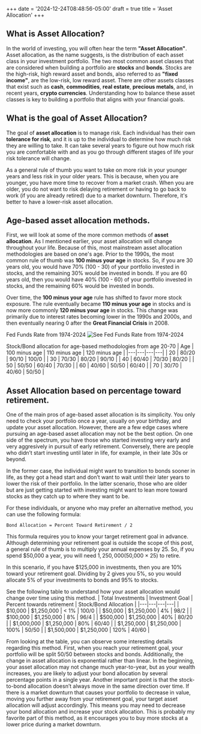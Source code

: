 +++
date = '2024-12-24T08:48:56-05:00'
draft = true
title = 'Asset Allocation'
+++

## What is Asset Allocation?
In the world of investing, you will often hear the term **"Asset Allocation"**. Asset allocation, as the name suggests, is the distribution of each asset class in your investment portfolio. The two most common asset classes that are considered when building a portfolio are **stocks** and **bonds**. Stocks are the high-risk, high reward asset and bonds, also referred to as **"fixed income"**, are the low-risk, low reward asset. There are other assets classes that exist such as **cash**, **commodities**, **real estate**, **precious metals**, and, in recent years, **crypto currencies**. Understanding how to balance these asset classes is key to building a portfolio that aligns with your financial goals.

## What is the goal of Asset Allocation?
The goal of **asset allocation** is to manage risk. Each individual has their own **tolerance for risk**, and it is up to the individual to determine how much risk they are willing to take. It can take several years to figure out how much risk you are comfortable with and as you go through different stages of life your risk tolerance will change.

As a general rule of thumb you want to take on more risk in your younger years and less risk in your older years. This is because, when you are younger, you have more time to recover from a market crash. When you are older, you do not want to risk delaying retirement or having to go back to work (if you are already retired) due to a market downturn. Therefore, it's better to have a lower-risk asset allocation.

## Age-based asset allocation methods.
First, we will look at some of the more common methods of **asset allocation**. As I mentioned earlier, your asset allocation will change throughout your life. Because of this, most mainstream asset allocation methodologies are based on one's age. Prior to the 1990s, the most common rule of thumb was **100 minus your age** in stocks. So, if you are 30 years old, you would have 70% (100 - 30) of your portfolio invested in stocks, and the remaining 30% would be invested in bonds. If you are 60 years old, then you would have 40% (100 - 60) of your portfolio invested in stocks, and the remaining 60% would be invested in bonds.

Over time, the **100 minus your age** rule has shifted to favor more stock exposure. The rule eventually became **110 minus your age** in stocks and is now more commonly **120 minus your age** in stocks. This change was primarily due to interest rates becoming lower in the 1990s and 2000s, and then eventually nearing 0 after the **Great Financial Crisis** in 2008.

Fed Funds Rate from 1974-2024
![See Fed Funds Rate from 1974-2024](https://fred.stlouisfed.org/graph/fredgraph.png?g=1CsA3)


Stock/Bond allocation for age-based methodologies from age 20-70
| Age | 100 minus age | 110 minus age | 120 minus age |
|---|---|---|---|
| 20 | 80/20 | 90/10 | 100/0 |
| 30 | 70/30 | 80/20 | 90/10 |
| 40 | 60/40 | 70/30 | 80/20 |
| 50 | 50/50 | 60/40 | 70/30 |
| 60 | 40/60 | 50/50 | 60/40 |
| 70 | 30/70 | 40/60 | 50/50 |


## Asset Allocation based on percentage toward retirement.
One of the main pros of age-based asset allocation is its simplicity. You only need to check your portfolio once a year, usually on your birthday, and update your asset allocation. However, there are a few edge cases where pursuing an age-based asset allocation may not be the best option. On one side of the spectrum, you have those who started investing very early and very aggresively in pursuit of early retirement. Conversely, there are people who didn’t start investing until later in life, for example, in their late 30s or beyond.

In the former case, the individual might want to transition to bonds sooner in life, as they got a head start and don’t want to wait until their later years to lower the risk of their portfolio. In the latter scenario, those who are older but are just getting started with investing might want to lean more toward stocks as they catch up to where they want to be.

For these individuals, or anyone who may prefer an alternative method, you can use the following formula:
```
Bond Allocation = Percent Toward Retirement / 2
```
This formula requires you to know your target retirement goal in advance. Although determining your retirement goal is outside the scope of this post, a general rule of thumb is to multiply your annual expenses by 25. So, if you spend $50,000 a year, you will need $1,250,000 ($50,000 × 25) to retire.

In this scenario, if you have $125,000 in investments, then you are 10% toward your retirement goal. Dividing by 2 gives you 5%, so you would allocate 5% of your investments to bonds and 95% to stocks.

See the following table to understand how your asset allocation would change over time using this method.
| Total Investments | Investment Goal | Percent towards retirement | Stock/Bond Allocation |
|---|---|---|---|
| $10,000 | $1,250,000 | < 1% | 100/0 |
| $50,000 | $1,250,000 | 4% | 98/2 |
| $100,000 | $1,250,000 | 8% | 96/4 |
| $500,000 | $1,250,000 | 40% | 80/20 |
| $1,000,000 | $1,250,000 | 80% | 60/40 |
| $1,250,000 | $1,250,000 | 100% | 50/50 |
| $1,500,000 | $1,250,000 | 120% | 40/60 |

From looking at the table, you can observe some interesting details regarding this method. First, when you reach your retirement goal, your portfolio will be split 50/50 between stocks and bonds. Additionally, the change in asset allocation is exponential rather than linear. In the beginning, your asset allocation may not change much year-to-year, but as your wealth increases, you are likely to adjust your bond allocation by several percentage points in a single year. Another important point is that the stock-to-bond allocation doesn’t always move in the same direction over time. If there is a market downturn that causes your portfolio to decrease in value, moving you further away from your retirement goal, your target asset allocation will adjust accordingly. This means you may need to decrease your bond allocation and increase your stock allocation. This is probably my favorite part of this method, as it encourages you to buy more stocks at a lower price during a market downturn.
